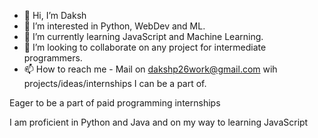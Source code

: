 - 👋 Hi, I’m Daksh
- 👀 I’m interested in Python, WebDev and ML.
- 🌱 I’m currently learning JavaScript and Machine Learning.
- 💞️ I’m looking to collaborate on any project for intermediate programmers.
- 📫 How to reach me - Mail on dakshp26work@gmail.com wih projects/ideas/internships I can be a part of.

Eager to be a part of paid programming internships

I am proficient in Python and Java and on my way to learning JavaScript

<!---
dakshp26/dakshp26 is a ✨ special ✨ repository because its `README.md` (this file) appears on your GitHub profile.
You can click the Preview link to take a look at your changes.
--->
